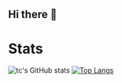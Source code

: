 ## Hi there 👋

# Stats
![tc's GitHub stats](https://github-readme-stats.vercel.app/api?username=tzechong94&show_icons=true&theme=github_dark)
[![Top Langs](https://github-readme-stats.vercel.app/api/top-langs/?username=tzechong94&layout=compact)](https://github.com/anuraghazra/github-readme-stats) 


<!--
**tzechong94/tzechong94** is a ✨ _special_ ✨ repository because its `README.md` (this file) appears on your GitHub profile.

Here are some ideas to get you started:

- 🔭 I’m currently working on ...
- 🌱 I’m currently learning ...
- 👯 I’m looking to collaborate on ...
- 🤔 I’m looking for help with ...
- 💬 Ask me about ...
- 📫 How to reach me: ...
- 😄 Pronouns: ...
- ⚡ Fun fact: ...
-->
